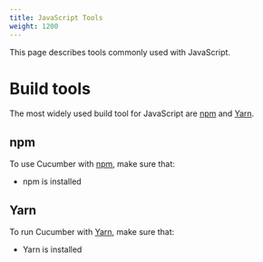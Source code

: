 ```yaml
---
title: JavaScript Tools
weight: 1200
---
```


This page describes tools commonly used with JavaScript.

# Build tools
The most widely used  build tool for JavaScript are [npm](#npm) and [Yarn](#yarn).

## npm
To use Cucumber with [npm](https://www.npmjs.com/), make sure that:

- npm is installed

## Yarn

To run Cucumber with [Yarn](https://yarnpkg.com/en/), make sure that:

- Yarn is installed